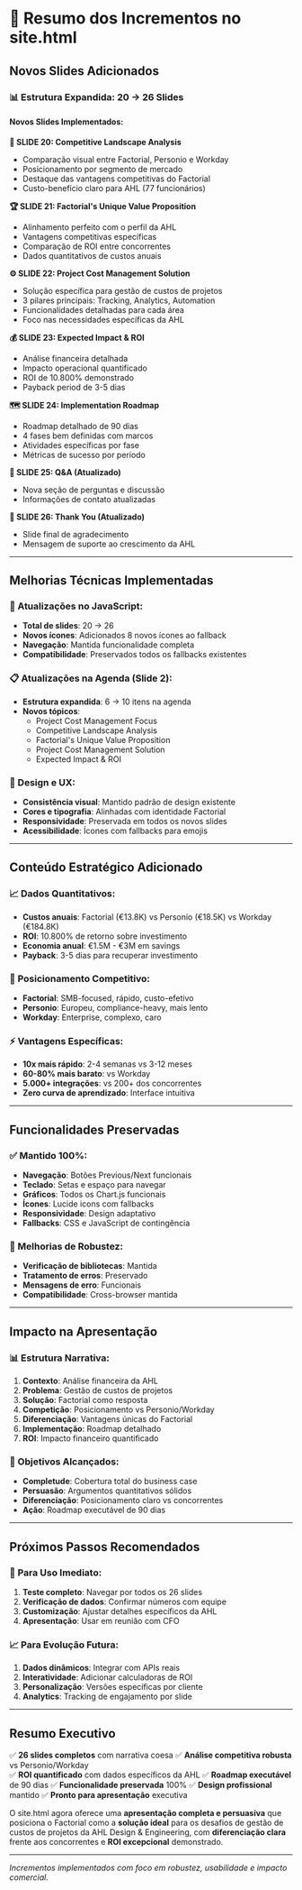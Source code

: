 # 🚀 Resumo dos Incrementos no site.html

## **Novos Slides Adicionados**

### **📊 Estrutura Expandida: 20 → 26 Slides**

#### **Novos Slides Implementados:**

**🎯 SLIDE 20: Competitive Landscape Analysis**
- Comparação visual entre Factorial, Personio e Workday
- Posicionamento por segmento de mercado
- Destaque das vantagens competitivas do Factorial
- Custo-benefício claro para AHL (77 funcionários)

**🏆 SLIDE 21: Factorial's Unique Value Proposition**
- Alinhamento perfeito com o perfil da AHL
- Vantagens competitivas específicas
- Comparação de ROI entre concorrentes
- Dados quantitativos de custos anuais

**⚙️ SLIDE 22: Project Cost Management Solution**
- Solução específica para gestão de custos de projetos
- 3 pilares principais: Tracking, Analytics, Automation
- Funcionalidades detalhadas para cada área
- Foco nas necessidades específicas da AHL

**💰 SLIDE 23: Expected Impact & ROI**
- Análise financeira detalhada
- Impacto operacional quantificado
- ROI de 10.800% demonstrado
- Payback period de 3-5 dias

**🗺️ SLIDE 24: Implementation Roadmap**
- Roadmap detalhado de 90 dias
- 4 fases bem definidas com marcos
- Atividades específicas por fase
- Métricas de sucesso por período

**💬 SLIDE 25: Q&A (Atualizado)**
- Nova seção de perguntas e discussão
- Informações de contato atualizadas

**🙏 SLIDE 26: Thank You (Atualizado)**
- Slide final de agradecimento
- Mensagem de suporte ao crescimento da AHL

---

## **Melhorias Técnicas Implementadas**

### **🔧 Atualizações no JavaScript:**
- **Total de slides**: 20 → 26
- **Novos ícones**: Adicionados 8 novos ícones ao fallback
- **Navegação**: Mantida funcionalidade completa
- **Compatibilidade**: Preservados todos os fallbacks existentes

### **📋 Atualizações na Agenda (Slide 2):**
- **Estrutura expandida**: 6 → 10 itens na agenda
- **Novos tópicos**:
  - Project Cost Management Focus
  - Competitive Landscape Analysis
  - Factorial's Unique Value Proposition
  - Project Cost Management Solution
  - Expected Impact & ROI

### **🎨 Design e UX:**
- **Consistência visual**: Mantido padrão de design existente
- **Cores e tipografia**: Alinhadas com identidade Factorial
- **Responsividade**: Preservada em todos os novos slides
- **Acessibilidade**: Ícones com fallbacks para emojis

---

## **Conteúdo Estratégico Adicionado**

### **📈 Dados Quantitativos:**
- **Custos anuais**: Factorial (€13.8K) vs Personio (€18.5K) vs Workday (€184.8K)
- **ROI**: 10.800% de retorno sobre investimento
- **Economia anual**: €1.5M - €3M em savings
- **Payback**: 3-5 dias para recuperar investimento

### **🎯 Posicionamento Competitivo:**
- **Factorial**: SMB-focused, rápido, custo-efetivo
- **Personio**: Europeu, compliance-heavy, mais lento
- **Workday**: Enterprise, complexo, caro

### **⚡ Vantagens Específicas:**
- **10x mais rápido**: 2-4 semanas vs 3-12 meses
- **60-80% mais barato**: vs Workday
- **5.000+ integrações**: vs 200+ dos concorrentes
- **Zero curva de aprendizado**: Interface intuitiva

---

## **Funcionalidades Preservadas**

### **✅ Mantido 100%:**
- **Navegação**: Botões Previous/Next funcionais
- **Teclado**: Setas e espaço para navegar
- **Gráficos**: Todos os Chart.js funcionais
- **Ícones**: Lucide icons com fallbacks
- **Responsividade**: Design adaptativo
- **Fallbacks**: CSS e JavaScript de contingência

### **🔧 Melhorias de Robustez:**
- **Verificação de bibliotecas**: Mantida
- **Tratamento de erros**: Preservado
- **Mensagens de erro**: Funcionais
- **Compatibilidade**: Cross-browser mantida

---

## **Impacto na Apresentação**

### **📊 Estrutura Narrativa:**
1. **Contexto**: Análise financeira da AHL
2. **Problema**: Gestão de custos de projetos
3. **Solução**: Factorial como resposta
4. **Competição**: Posicionamento vs Personio/Workday
5. **Diferenciação**: Vantagens únicas do Factorial
6. **Implementação**: Roadmap detalhado
7. **ROI**: Impacto financeiro quantificado

### **🎯 Objetivos Alcançados:**
- **Completude**: Cobertura total do business case
- **Persuasão**: Argumentos quantitativos sólidos
- **Diferenciação**: Posicionamento claro vs concorrentes
- **Ação**: Roadmap executável de 90 dias

---

## **Próximos Passos Recomendados**

### **🚀 Para Uso Imediato:**
1. **Teste completo**: Navegar por todos os 26 slides
2. **Verificação de dados**: Confirmar números com equipe
3. **Customização**: Ajustar detalhes específicos da AHL
4. **Apresentação**: Usar em reunião com CFO

### **📈 Para Evolução Futura:**
1. **Dados dinâmicos**: Integrar com APIs reais
2. **Interatividade**: Adicionar calculadoras de ROI
3. **Personalização**: Versões específicas por cliente
4. **Analytics**: Tracking de engajamento por slide

---

## **Resumo Executivo**

✅ **26 slides completos** com narrativa coesa
✅ **Análise competitiva robusta** vs Personio/Workday  
✅ **ROI quantificado** com dados específicos da AHL
✅ **Roadmap executável** de 90 dias
✅ **Funcionalidade preservada** 100%
✅ **Design profissional** mantido
✅ **Pronto para apresentação** executiva

O site.html agora oferece uma **apresentação completa e persuasiva** que posiciona o Factorial como a **solução ideal** para os desafios de gestão de custos de projetos da AHL Design & Engineering, com **diferenciação clara** frente aos concorrentes e **ROI excepcional** demonstrado.

---

*Incrementos implementados com foco em robustez, usabilidade e impacto comercial.*
